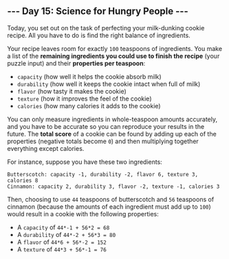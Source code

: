 <article class="day-desc"><h2>--- Day 15: Science for Hungry People ---</h2><p>Today, you set out on the task of perfecting your milk-dunking cookie recipe.  All you have to do is find the right balance of ingredients.</p>
<p>Your recipe leaves room for exactly <code>100</code> teaspoons of ingredients.  You make a list of the <b>remaining ingredients you could use to finish the recipe</b> (your puzzle input) and their <b>properties per teaspoon</b>:</p>
<ul>
<li><code>capacity</code> (how well it helps the cookie absorb milk)</li>
<li><code>durability</code> (how well it keeps the cookie intact when full of milk)</li>
<li><code>flavor</code> (how tasty it makes the cookie)</li>
<li><code>texture</code> (how it improves the feel of the cookie)</li>
<li><code>calories</code> (how many calories it adds to the cookie)</li>
</ul>
<p>You can only measure ingredients in whole-teaspoon amounts accurately, and you have to be accurate so you can reproduce your results in the future.  The <b>total score</b> of a cookie can be found by adding up each of the properties (negative totals become <code>0</code>) and then multiplying together everything except calories.</p>
<p>For instance, suppose you have <span title="* I know what your preference is, but...">these two ingredients</span>:</p>
<pre><code>Butterscotch: capacity -1, durability -2, flavor 6, texture 3, calories 8
Cinnamon: capacity 2, durability 3, flavor -2, texture -1, calories 3
</code></pre>
<p>Then, choosing to use <code>44</code> teaspoons of butterscotch and <code>56</code> teaspoons of cinnamon (because the amounts of each ingredient must add up to <code>100</code>) would result in a cookie with the following properties:</p>
<ul>
<li>A <code>capacity</code> of <code>44*-1 + 56*2 = 68</code></li>
<li>A <code>durability</code> of <code>44*-2 + 56*3 = 80</code></li>
<li>A <code>flavor</code> of <code>44*6 + 56*-2 = 152</code></li>
<li>A <code>texture</code> of <code>44*3 + 56*-1 = 76</code></li>
</ul>


</article>

<form method="post" action="15/answer"><input type="hidden" name="level" value="1"></form>